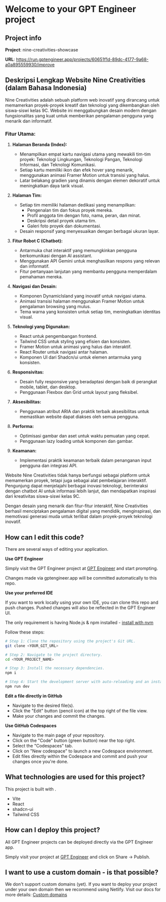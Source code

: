 # Welcome to your GPT Engineer project

## Project info

**Project**: nine-creativities-showcase

**URL**: https://run.gptengineer.app/projects/60651f1d-89dc-4177-9a68-a0a895559930/improve

## Deskripsi Lengkap Website Nine Creativities (dalam Bahasa Indonesia)

Nine Creativities adalah sebuah platform web inovatif yang dirancang untuk memamerkan proyek-proyek kreatif dan teknologi yang dikembangkan oleh siswa-siswi kelas 9C. Website ini menggabungkan desain modern dengan fungsionalitas yang kuat untuk memberikan pengalaman pengguna yang menarik dan informatif.

### Fitur Utama:

1. **Halaman Beranda (Index):**
   - Menampilkan empat kartu navigasi utama yang mewakili tim-tim proyek: Teknologi Lingkungan, Teknologi Pangan, Teknologi Informasi, dan Teknologi Komunikasi.
   - Setiap kartu memiliki ikon dan efek hover yang menarik, menggunakan animasi Framer Motion untuk transisi yang halus.
   - Latar belakang gradien yang dinamis dengan elemen dekoratif untuk meningkatkan daya tarik visual.

2. **Halaman Tim:**
   - Setiap tim memiliki halaman dedikasi yang menampilkan:
     - Pengenalan tim dan fokus proyek mereka.
     - Profil anggota tim dengan foto, nama, peran, dan minat.
     - Deskripsi detail proyek utama tim.
     - Galeri foto proyek dan dokumentasi.
   - Desain responsif yang menyesuaikan dengan berbagai ukuran layar.

3. **Fitur Robot C (Chatbot):**
   - Antarmuka chat interaktif yang memungkinkan pengguna berkomunikasi dengan AI assistant.
   - Menggunakan API Gemini untuk menghasilkan respons yang relevan dan informatif.
   - Fitur pertanyaan lanjutan yang membantu pengguna memperdalam pemahaman mereka.

4. **Navigasi dan Desain:**
   - Komponen DynamicIsland yang inovatif untuk navigasi utama.
   - Animasi transisi halaman menggunakan Framer Motion untuk pengalaman browsing yang mulus.
   - Tema warna yang konsisten untuk setiap tim, meningkatkan identitas visual.

5. **Teknologi yang Digunakan:**
   - React untuk pengembangan frontend.
   - Tailwind CSS untuk styling yang efisien dan konsisten.
   - Framer Motion untuk animasi yang halus dan interaktif.
   - React Router untuk navigasi antar halaman.
   - Komponen UI dari Shadcn/ui untuk elemen antarmuka yang konsisten.

6. **Responsivitas:**
   - Desain fully responsive yang beradaptasi dengan baik di perangkat mobile, tablet, dan desktop.
   - Penggunaan Flexbox dan Grid untuk layout yang fleksibel.

7. **Aksesibilitas:**
   - Penggunaan atribut ARIA dan praktik terbaik aksesibilitas untuk memastikan website dapat diakses oleh semua pengguna.

8. **Performa:**
   - Optimisasi gambar dan aset untuk waktu pemuatan yang cepat.
   - Penggunaan lazy loading untuk komponen dan gambar.

9. **Keamanan:**
   - Implementasi praktik keamanan terbaik dalam penanganan input pengguna dan integrasi API.

Website Nine Creativities tidak hanya berfungsi sebagai platform untuk memamerkan proyek, tetapi juga sebagai alat pembelajaran interaktif. Pengunjung dapat menjelajahi berbagai inovasi teknologi, berinteraksi dengan chatbot AI untuk informasi lebih lanjut, dan mendapatkan inspirasi dari kreativitas siswa-siswi kelas 9C.

Dengan desain yang menarik dan fitur-fitur interaktif, Nine Creativities berhasil menciptakan pengalaman digital yang mendidik, menginspirasi, dan memotivasi generasi muda untuk terlibat dalam proyek-proyek teknologi inovatif.

## How can I edit this code?

There are several ways of editing your application.

**Use GPT Engineer**

Simply visit the GPT Engineer project at [GPT Engineer](https://gptengineer.app/projects/60651f1d-89dc-4177-9a68-a0a895559930/improve) and start prompting.

Changes made via gptengineer.app will be committed automatically to this repo.

**Use your preferred IDE**

If you want to work locally using your own IDE, you can clone this repo and push changes. Pushed changes will also be reflected in the GPT Engineer UI.

The only requirement is having Node.js & npm installed - [install with nvm](https://github.com/nvm-sh/nvm#installing-and-updating)

Follow these steps:

```sh
# Step 1: Clone the repository using the project's Git URL.
git clone <YOUR_GIT_URL>

# Step 2: Navigate to the project directory.
cd <YOUR_PROJECT_NAME>

# Step 3: Install the necessary dependencies.
npm i

# Step 4: Start the development server with auto-reloading and an instant preview.
npm run dev
```

**Edit a file directly in GitHub**

- Navigate to the desired file(s).
- Click the "Edit" button (pencil icon) at the top right of the file view.
- Make your changes and commit the changes.

**Use GitHub Codespaces**

- Navigate to the main page of your repository.
- Click on the "Code" button (green button) near the top right.
- Select the "Codespaces" tab.
- Click on "New codespace" to launch a new Codespace environment.
- Edit files directly within the Codespace and commit and push your changes once you're done.

## What technologies are used for this project?

This project is built with .

- Vite
- React
- shadcn-ui
- Tailwind CSS

## How can I deploy this project?

All GPT Engineer projects can be deployed directly via the GPT Engineer app.

Simply visit your project at [GPT Engineer](https://gptengineer.app/projects/60651f1d-89dc-4177-9a68-a0a895559930/improve) and click on Share -> Publish.

## I want to use a custom domain - is that possible?

We don't support custom domains (yet). If you want to deploy your project under your own domain then we recommend using Netlify. Visit our docs for more details: [Custom domains](https://docs.gptengineer.app/tips-tricks/custom-domain/)